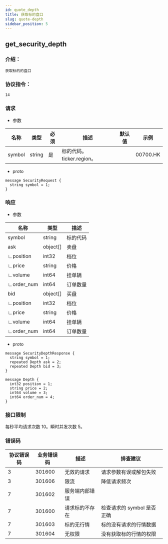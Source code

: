 ```yaml
---
id: quote_depth
title: 获取标的盘口
slug: quote-depth
sidebar_position: 5
---
```


## get_security_depth

### 介绍：
    获取标的的盘口
### 协议指令：
    14
### 请求
* 参数

| 名称 | 类型   | 必须  | 描述      |  默认值  |  示例   |
|-------|-------|-----|---------|-----|----|
| symbol | string   | 是  | 标的代码。ticker.region。  | | 00700.HK|

* proto
```
message SecurityRequest {
  string symbol = 1;
}
```
### 响应
* 参数

| 名称 | 类型   | 描述  | 
|-------|-------|-----|
|symbol|string| 标的代码 |
|ask|object[]| 卖盘 |
|∟position|int32| 档位 |
|∟price|string| 价格 |
|∟volume|int64| 挂单辆 |
|∟order_num|int64| 订单数量 |
|bid|object[]| 买盘 |
|∟position|int32| 档位 |
|∟price|string| 价格 |
|∟volume|int64| 挂单辆 |
|∟order_num|int64| 订单数量 |

* proto
```
message SecurityDepthResponse {
  string symbol = 1;
  repeated Depth ask = 2;
  repeated Depth bid = 3;
}

message Depth {
  int32 position = 1;
  string price = 2;
  int64 volume = 3;
  int64 order_num = 4;
}
```
### 接口限制
每秒平均请求次数 10。瞬时并发次数 5。

### 错误码

| 协议错误码 | 业务错误码   | 描述  | 排查建议 |
|-------|-------|-----|----|
|3 | 301600| 无效的请求 | 请求参数有误或解包失败 |
|3 | 301606| 限流 | 降低请求频次 |
|7 | 301602| 服务端内部错误 ||
|7 | 301600| 请求标的不存在 | 检查请求的 symbol 是否正确 |
|7 | 301603| 标的无行情 | 标的没有请求的行情数据 |
|7 | 301604| 无权限 | 没有获取标的行情的权限 |


